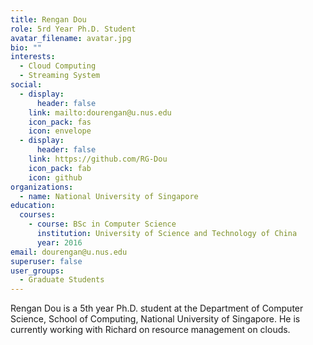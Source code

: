```yaml
---
title: Rengan Dou
role: 5rd Year Ph.D. Student
avatar_filename: avatar.jpg
bio: ""
interests:
  - Cloud Computing
  - Streaming System
social:
  - display:
      header: false
    link: mailto:dourengan@u.nus.edu
    icon_pack: fas
    icon: envelope
  - display:
      header: false
    link: https://github.com/RG-Dou
    icon_pack: fab
    icon: github
organizations:
  - name: National University of Singapore
education:
  courses:
    - course: BSc in Computer Science
      institution: University of Science and Technology of China
      year: 2016
email: dourengan@u.nus.edu
superuser: false
user_groups:
  - Graduate Students
---
```

Rengan Dou is a 5th year Ph.D. student at the Department of Computer Science, School of Computing, National University of Singapore. He is currently working with Richard on resource management on clouds.
